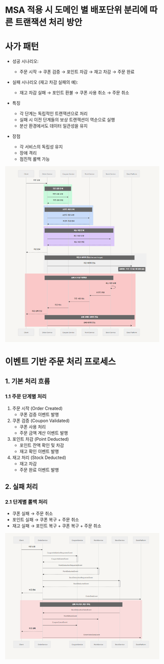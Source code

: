 # MSA 적용 시 도메인 별 배포단위 분리에 따른 트랜잭션 처리 방안

# 사가 패턴

- 성공 시나리오:
    - 주문 시작 → 쿠폰 검증 → 포인트 차감 → 재고 차감 → 주문 완료

- 실패 시나리오 (재고 차감 실패의 예):
    - 재고 차감 실패 → 포인트 환불 → 쿠폰 사용 취소 → 주문 취소

- 특징
    - 각 단계는 독립적인 트랜잭션으로 처리
    - 실패 시 이전 단계들의 보상 트랜잭션이 역순으로 실행
    - 분산 환경에서도 데이터 일관성을 유지

- 장점
    - 각 서비스의 독립성 유지
    - 장애 격리
    - 점진적 롤백 가능

![img_1.png](img_1.png)

# 이벤트 기반 주문 처리 프로세스

## 1. 기본 처리 흐름

### 1.1 주문 단계별 처리

1. 주문 시작 (Order Created)
    - 쿠폰 검증 이벤트 발행
2. 쿠폰 검증 (Coupon Validated)
    - 쿠폰 사용 처리
    - 주문 금액 계산 이벤트 발행
3. 포인트 차감 (Point Deducted)
    - 포인트 잔액 확인 및 차감
    - 재고 확인 이벤트 발행
4. 재고 처리 (Stock Deducted)
    - 재고 차감
    - 주문 완료 이벤트 발행

## 2. 실패 처리

### 2.1 단계별 롤백 처리

- 쿠폰 실패 → 주문 취소
- 포인트 실패 → 쿠폰 복구 + 주문 취소
- 재고 실패 → 포인트 복구 + 쿠폰 복구 + 주문 취소

![img_2.png](img_2.png)